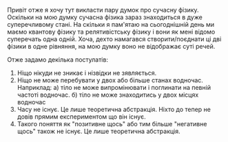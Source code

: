 Привіт отже я хочу тут викласти пару думок про сучасну фізику.
Оскільки на мою думку сучасна фізика зараз знаходиться в дуже суперечливому стані.
На скільки я пам'ятаю на сьогоднішній день ми маємо квантову фізику та релятивістську фізику і вони як мені відомо суперечать одна одній.
Хоча, дехто намагався створити/поєднати ці дві фізики в одне рівняння, на мою думку воно не відображає суті речей.

Отже задамо декілька постулатів:

1) Ніщо нікуди не зникає і нізвідки не зявляється.
2) Ніщо не може перебувати у двох або більше станах водночас.
   Наприклад:
    а) тіло не може випромінювати і поглинати на певній частоті водночас.
    б) тіло не може знаходитись у двох місцях водночас
3) Часу не існує. Це лише теоретична абстракція. Ніхто до тепер не довів прямим експериментом що він існує.
4) Такого поняття як "позитивне щось" або тим більше "негативне щось" також не існує. Це лише теоретична абстракція.
